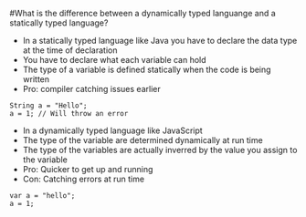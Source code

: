 #What is the difference between a dynamically typed languange and a statically typed language?
* In a statically typed language like Java you have to declare the data type at the time of declaration
* You have to declare what each variable can hold
* The type of a variable is defined statically when the code is being written
* Pro: compiler catching issues earlier
```
String a = "Hello";
a = 1; // Will throw an error
```

* In a dynamically typed language like JavaScript
* The type of the variable are determined dynamically at run time
* The type of the variables are actually inverred by the value you assign to the variable
* Pro: Quicker to get up and running
* Con: Catching errors at run time
```
var a = "hello";
a = 1;
```